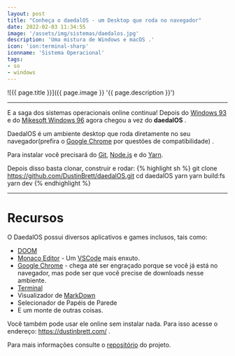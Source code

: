 ```yaml
---
layout: post
title: "Conheça o daedalOS - um Desktop que roda no navegador"
date: 2022-02-03 11:34:55
image: '/assets/img/sistemas/daedalos.jpg'
description: 'Uma mistura de Windows e macOS .'
icon: 'ion:terminal-sharp'
iconname: 'Sistema Operacional'
tags:
- so
- windows
---
```


![{{ page.title }}]({{ page.image }} '{{ page.description }}')

---

E a saga dos sistemas operacionais online continua! Depois do [Windows 93](https://terminalroot.com.br/2020/05/utilize-online-o-windows-93-o-sistema-que-a-microsoft-nao-lancou.html) e do [Mikesoft Windows 96](https://windows96.net/) agora chegou a vez do **daedalOS** .

DaedalOS é um ambiente desktop que roda diretamente no seu navegador(prefira o [Google Chrome]() por questões de compatibilidade) .

Para instalar você precisará do [Git](https://terminalroot.com.br/tags#git), [Node.js](https://terminalroot.com.br/tags#nodejs) e do [Yarn](https://yarnpkg.com/).

Depois disso basta clonar, construir e rodar:
{% highlight sh %}
git clone https://github.com/DustinBrett/daedalOS.git
cd daedalOS
yarn
yarn build:fs
yarn dev
{% endhighlight %}

---

# Recursos
O DaedalOS possui diversos aplicativos e games inclusos, tais como:
+ [DOOM](https://terminalroot.com.br/tags#games)
+ [Monaco Editor](https://microsoft.github.io/monaco-editor/) - Um [VSCode](https://terminalroot.com.br/tags#vscode) mais enxuto.
+ [Google Chrome](https://terminalroot.com.br/2021/08/customize-a-pagina-inicial-e-novas-abas-no-google-chrome.html) - chega até ser engraçado porque se você já está no navegador, mas pode ser que você precise de downloads nesse ambiente.
+ [Terminal](https://terminalroot.com.br/tags#terminal)
+ Visualizador de [MarkDown](https://terminalroot.com.br/tags#markdown)
+ Selecionador de Papéis de Parede
+ E um monte de outras coisas.

Você também pode usar ele online sem instalar nada. Para isso acesse o endereço: <https://dustinbrett.com/> .

Para mais informações consulte o [repositório](https://github.com/DustinBrett/daedalOS) do projeto.


